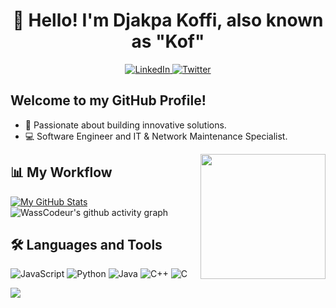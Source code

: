 <h1 align="center">👋 Hello! I'm Djakpa Koffi, also known as "Kof" </h1>
<p align="center">
  <a href="https://www.linkedin.com/in/koffi-djakpa-46a40a275/">
    <img src="https://img.shields.io/badge/-LinkedIn-0A66C2?style=flat&logo=linkedin&logoColor=white" alt="LinkedIn">
  </a>
  <a href="https://twitter.com/kof_70">
    <img src="https://img.shields.io/badge/-Twitter-1DA1F2?style=flat&logo=twitter&logoColor=white" alt="Twitter">
  </a>
</p>

<h2> Welcome to my GitHub Profile! </h2>

- 🚀 Passionate about building innovative solutions.          ![]()
- 💻 Software Engineer and IT & Network Maintenance Specialist. 
<img align="right" src="https://github-readme-stats.vercel.app/api/top-langs/?username=kof70&theme=dark&hide_border=false&include_all_commits=false&count_private=false&layout=compact" height="200">

## 📊 My Workflow
[![My GitHub Stats](https://github-readme-stats.vercel.app/api/?username=kof70&count_private=true&theme=tokyonight&showicons=true)]()
![WassCodeur's github activity graph](https://github-readme-activity-graph.vercel.app/graph?username=kof70&theme=github-compact)

## 🛠️ Languages and Tools
![JavaScript](https://img.shields.io/badge/-JavaScript-F7DF1E?style=flat&logo=javascript&logoColor=white)
![Python](https://img.shields.io/badge/-Python-3776AB?style=flat&logo=python&logoColor=white)
![Java](https://img.shields.io/badge/-Java-007396?style=flat&logo=java&logoColor=white)
![C++](https://img.shields.io/badge/-C++-00599C?style=flat&logo=c%2B%2B&logoColor=white)
![C](https://img.shields.io/badge/-C-A8B9CC?style=flat&logo=c&logoColor=white)


[![](https://visitcount.itsvg.in/api?id=kof70&label=Profile%20Views&pretty=true)](https://visitcount.itsvg.in)
